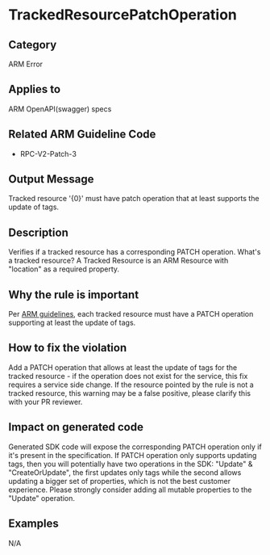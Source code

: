 # TrackedResourcePatchOperation

## Category

ARM Error

## Applies to

ARM OpenAPI(swagger) specs

## Related ARM Guideline Code

- RPC-V2-Patch-3

## Output Message

Tracked resource '{0}' must have patch operation that at least supports the update of tags.

## Description

Verifies if a tracked resource has a corresponding PATCH operation.
What's a tracked resource? A Tracked Resource is an ARM Resource with "location" as a required property.

## Why the rule is important

Per [ARM guidelines](https://github.com/Azure/azure-resource-manager-rpc/blob/master/v1.0/resource-api-reference.md), each tracked resource must have a PATCH operation supporting at least the update of tags.

## How to fix the violation

Add a PATCH operation that allows at least the update of tags for the tracked resource - if the operation does not exist for the service, this fix requires a service side change.
If the resource pointed by the rule is not a tracked resource, this warning may be a false positive, please clarify this with your PR reviewer.

## Impact on generated code

Generated SDK code will expose the corresponding PATCH operation only if it's present in the specification. If PATCH operation only supports updating tags, then you will potentially have two operations in the SDK: "Update" & "CreateOrUpdate", the first updates only tags while the second allows updating a bigger set of properties, which is not the best customer experience. Please strongly consider adding all mutable properties to the "Update" operation.

## Examples

N/A
